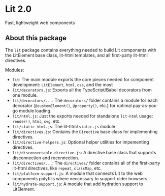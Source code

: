 # Lit 2.0

Fast, lightweight web components

## About this package

The `lit` package contains everything needed to build Lit components with the LitElement base class, lit-html templates, and all first-party lit-html directives.

Modules:

- `lit`: The main module exports the core pieces needed for component development: `LitElement`, `html`, `css`, and the most
- `lit/decorators.js`: Exports all the TypeScript/Babel decorators from one module.
- `lit/decorators/...`: The `decorators/` folder contains a module for each decorator (`@customElement()`, `@property()`, etc.) for optimal pay-as-you-go module loading.
- `lit/html.js`: Just the exports needed for standalone `lit-html` usage: `render()`, `html`, `svg`, etc.
- `lit/static-html.js`: The lit-html `static.js` module
- `lit/directives.js`: Contains the `Directive` base class for implementing directives.
- `lit/directive-helpers.js`: Optional helper utilities for impementing directives.
- `lit/disconnectable-directive.js`: A directive base class that supports disconnection and reconnection.
- `lit/directives/...`: The `directives/` folder contains all of the first-party lit-html directives, like `repeat`, `classMap`, etc.
- `lit/platform-support.js`: A module that connects Lit to the web components polyfills where neccessary to support older browsers.
- `lit/hydrate-support.js`: A module that add hydration support to LitElement.
